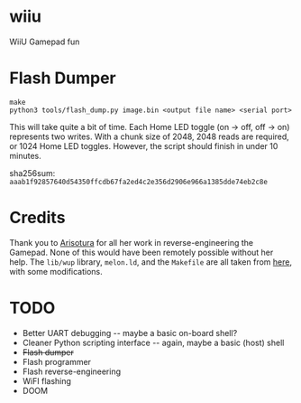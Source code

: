 # wiiu
WiiU Gamepad fun

# Flash Dumper
```
make
python3 tools/flash_dump.py image.bin <output file name> <serial port>
```

This will take quite a bit of time. Each Home LED toggle (on -> off, off -> on) represents two writes. With a chunk size of 2048, 2048 reads are required, or 1024 Home LED toggles. However, the script should finish in under 10 minutes.

sha256sum: `aaab1f92857640d54350ffcdb67fa2ed4c2e356d2906e966a1385dde74eb2c8e`

# Credits
Thank you to [Arisotura](https://github.com/Arisotura) for all her work in reverse-engineering the Gamepad. None of this would have been remotely possible without her help. The `lib/wup` library, `melon.ld`, and the `Makefile` are all taken from [here](https://github.com/Arisotura/melonpad), with some modifications.

# TODO
* Better UART debugging -- maybe a basic on-board shell?
* Cleaner Python scripting interface -- again, maybe a basic (host) shell
* ~~Flash dumper~~
* Flash programmer
* Flash reverse-engineering
* WiFI flashing
* DOOM
